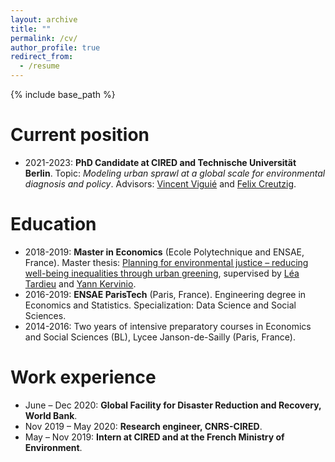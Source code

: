 ```yaml
---
layout: archive
title: ""
permalink: /cv/
author_profile: true
redirect_from:
  - /resume
---
```


{% include base_path %}

Current position
======
* 2021-2023: **PhD Candidate at CIRED and Technische Universität Berlin**. Topic: *Modeling urban sprawl at a global scale for environmental diagnosis and policy*. Advisors: [Vincent Viguié](https://www.vincentviguie.com/) and [Felix Creutzig](https://www.mcc-berlin.net/en/about/team/creutzig-felix.html).
  
Education
======
* 2018-2019: **Master in Economics** (Ecole Polytechnique and ENSAE, France). Master thesis: [Planning for environmental justice – reducing well-being inequalities through urban greening](https://doi.org/10.1016/j.envsci.2020.03.017), supervised by [Léa Tardieu](https://leatardieu.wordpress.com/) and [Yann Kervinio](https://www.centre-cired.fr/yann-kervinio/).
* 2016-2019: **ENSAE ParisTech** (Paris, France). Engineering degree in Economics and Statistics. Specialization: Data Science and Social Sciences.
* 2014-2016: Two years of intensive preparatory courses in Economics and Social Sciences (BL), Lycee Janson-de-Sailly (Paris, France).

Work experience
======
* June – Dec 2020: **Global Facility for Disaster Reduction and Recovery, World Bank**.
* Nov 2019 – May 2020: **Research engineer, CNRS-CIRED**.
* May – Nov 2019: **Intern at CIRED and at the French Ministry of Environment**. 
